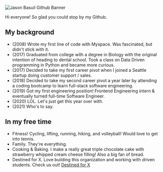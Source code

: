 ![Jason Basuil Github Banner](https://res.cloudinary.com/dwgvb9rdh/image/upload/v1594337483/Jason_Basuil_-_Frontend_Engineer_Banner_aust03.png)

Hi everyone! So glad you could stop by my Github. 

## My background 

- (2008) Wrote my first line of code with Myspace. Was fascinated, but didn't stick with it.
- (2017) Graduated from college with a degree in Biology with the original intention of heading to dental school. Took a class on Data Driven programming in Python and became more curious.
- (2017) Decided to take my first career pivot when I joined a Seattle startup doing customer support / sales.
- (2018) Decided to take my second career pivot a year later by attending a coding bootcamp to learn full-stack software engineering.
- (2019) Got my first engineering position! Frontend Engineering intern & eventually turned full-time Software Engineer.
- (2020) LOL. Let's just get this year over with.
- (2021) Who's to say. 

## In my free time

- Fitness! Cycling, lifting, running, hiking, and volleyball! Would love to get into tennis.
- Family. They're everything.
- Cooking & Baking. I make a really great triple chocolate cake with strawberry whipped cream cheese filling! Also a big fan of bread.
- Destined for X. Love building this organization and working with driven students. Check us out! [Destined for X](https://www.destinedforx.com)
